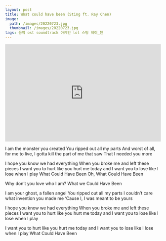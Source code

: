 ```yaml
---
layout: post
title: What could have been (Sting ft. Ray Chen)
image:
  path: /images/20220723.jpg
  thumbnail: /images/20220723.jpg
tags: 음악 ost soundtrack 아케인 lol 스팅 레이_첸
---
```

<iframe width="100%" height="315" src="https://www.youtube.com/embed/liPu1_aPH5k?si=m9wM_IsFubhrtHu4" title="YouTube video player" frameborder="0" allow="accelerometer; autoplay; clipboard-write; encrypted-media; gyroscope; picture-in-picture; web-share" referrerpolicy="strict-origin-when-cross-origin" allowfullscreen></iframe>

I am the monster you created
You ripped out all my parts
And worst of all, for me to live, 
I gotta kill the part of me that saw
That I needed you more

I hope you know we had everything
When you broke me and left these pieces
I want you to hurt like you hurt me today and
I want you to lose like I lose when I play 
What Could Have Been
Oh, What Could Have Been

Why don’t you love who I am? 
What we Could Have Been

I am your ghost, a fallen angel
You ripped out all my parts
I couldn’t care what invention you made me
‘Cause I, I was meant to be yours

I hope you know we had everything
When you broke me and left these pieces
I want you to hurt like you hurt me today and
I want you to lose like I lose when I play

I want you to hurt like you hurt me today and
I want you to lose like I lose when I play 
What Could Have Been